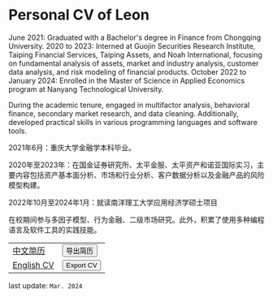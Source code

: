 # Personal CV of Leon

<p>
June 2021: Graduated with a Bachelor's degree in Finance from Chongqing University.
2020 to 2023: Interned at Guojin Securities Research Institute, Taiping Financial Services, Taiping Assets, and Noah International, focusing on fundamental analysis of assets, market and industry analysis, customer data analysis, and risk modeling of financial products.
October 2022 to January 2024: Enrolled in the Master of Science in Applied Economics program at Nanyang Technological University.

During the academic tenure, engaged in multifactor analysis, behavioral finance, secondary market research, and data cleaning. Additionally, developed practical skills in various programming languages and software tools.
</p>

<p>
2021年6月：重庆大学金融学本科毕业。

2020年至2023年：在国金证券研究所、太平金服、太平资产和诺亚国际实习，主要内容包括资产基本面分析、市场和行业分析、客户数据分析以及金融产品的风险模型构建。

2022年10月至2024年1月：就读南洋理工大学应用经济学硕士项目

在校期间参与多因子模型、行为金融、二级市场研究。此外，积累了使用多种编程语言及软件工具的实践技能。
</p>

<!--
<script>
    function printPage(url) {
        var newWindow = window.open(url, "_blank");
        newWindow.onload = function () {
            newWindow.print();
        };
    }
</script>
-->

<table style="border-collapse: collapse; width=100%">
    <tr>
        <td><a href="https://bolunhan.github.io/CV/zh" target="_blank">中文简历</a></td>
        <td><button onclick="printPage('https://bolunhan.github.io/CV/zh')">导出简历</button></td>
    </tr>
    <tr>
        <td><a href="https://bolunhan.github.io/CV/en" target="_blank">English CV</a></td>
        <td><button onclick="printPage('https://bolunhan.github.io/CV/en')">Export CV</button></td>
    </tr>
</table>

last update: `Mar. 2024`
